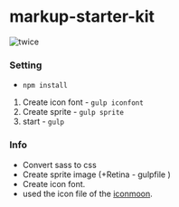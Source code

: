 # markup-starter-kit
![twice](http://az879543.vo.msecnd.net/twice/20180701%200AM_TWICE1.jpg)

### Setting
* ```npm install```

1. Create icon font - `gulp iconfont`
2. Create sprite - `gulp sprite`
3. start - `gulp`
### Info
  - Convert sass to css
  - Create sprite image (+Retina - gulpfile )
  - Create icon font.
  - used the icon file of the [iconmoon](https://icomoon.io).
